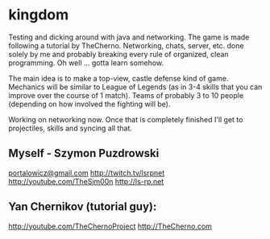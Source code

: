 kingdom
=======

Testing and dicking around with java and networking.
The game is made following a tutorial by TheCherno.
Networking, chats, server, etc. done solely by me and probably breaking every rule of organized, clean programming. Oh well ... gotta learn somehow.

The main idea is to make a top-view, castle defense kind of game.
Mechanics will be similar to League of Legends (as in 3-4 skills that you can improve over the course of 1 match).
Teams of probably 3 to 10 people (depending on how involved the fighting will be).

Working on networking now. Once that is completely finished I'll get to projectiles, skills and syncing all that.


Myself - Szymon Puzdrowski
---------------------------
portalowicz@gmail.com
http://twitch.tv/lsrpnet
http://youtube.com/TheSim00n
http://ls-rp.net


Yan Chernikov (tutorial guy):
------------------------------
http://youtube.com/TheChernoProject
http://TheCherno.com
